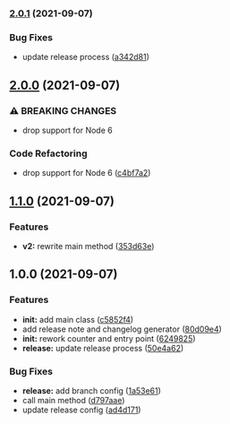 ### [2.0.1](https://github.com/cmulleradeo/release-note-generator/compare/v2.0.0...v2.0.1) (2021-09-07)


### Bug Fixes

* update release process ([a342d81](https://github.com/cmulleradeo/release-note-generator/commit/a342d81ab1dc3bbb780c4f14efbf7d7c747cfdbe))

## [2.0.0](https://github.com/cmulleradeo/release-note-generator/compare/v1.1.0...v2.0.0) (2021-09-07)


### ⚠ BREAKING CHANGES

* drop support for Node 6

### Code Refactoring

* drop support for Node 6 ([c4bf7a2](https://github.com/cmulleradeo/release-note-generator/commit/c4bf7a23b64ab568131fed81272bf9b874acbaec))

## [1.1.0](https://github.com/cmulleradeo/release-note-generator/compare/v1.0.0...v1.1.0) (2021-09-07)


### Features

* **v2:** rewrite main method ([353d63e](https://github.com/cmulleradeo/release-note-generator/commit/353d63e7beecd6f8be693a03f2cb34c6c2df2a3c))

## 1.0.0 (2021-09-07)


### Features

* **init:** add main class ([c5852f4](https://github.com/cmulleradeo/release-note-generator/commit/c5852f4c86efa035ff22c13939af9107737bcd61))
* add release note and changelog generator ([80d09e4](https://github.com/cmulleradeo/release-note-generator/commit/80d09e4c69f0a987bb2269cd2f290be02f18d951))
* **init:** rework counter and entry point ([6249825](https://github.com/cmulleradeo/release-note-generator/commit/62498253496a7ffd10f0818d093fe42978ef24c1))
* **release:** update release process ([50e4a62](https://github.com/cmulleradeo/release-note-generator/commit/50e4a62d7caaec0eca3b8fcfbcd4d0b7c9f7b3c2))


### Bug Fixes

* **release:** add branch config ([1a53e61](https://github.com/cmulleradeo/release-note-generator/commit/1a53e611315276398d0b54fdc2b4cda6feff7a55))
* call main method ([d797aae](https://github.com/cmulleradeo/release-note-generator/commit/d797aae990275f115263f7d3e6ae6de6dfefded1))
* update release config ([ad4d171](https://github.com/cmulleradeo/release-note-generator/commit/ad4d17113dbc15a9da5517273e0ff932867571af))
